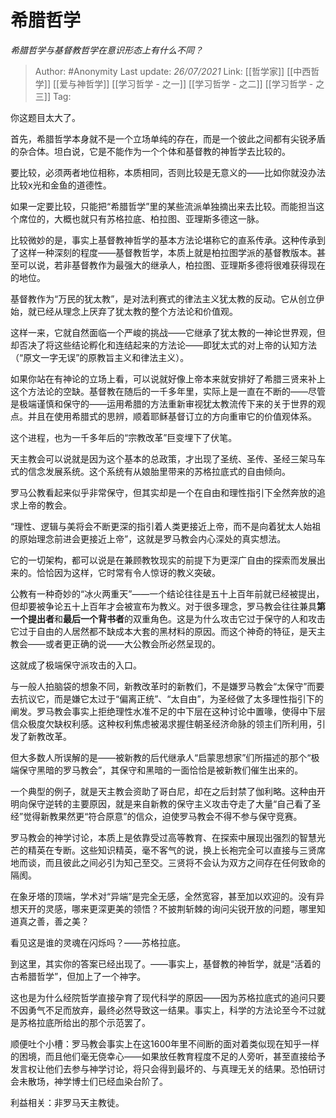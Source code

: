 # 希腊哲学
*希腊哲学与基督教哲学在意识形态上有什么不同？*


> Author: #Anonymity 
> Last update: *26/07/2021* 
> Link: [[哲学家]] [[中西哲学]] [[爱与神哲学]] [[学习哲学 - 之一]] [[学习哲学 - 之二]] [[学习哲学 - 之三]]
> Tag:  
  

你这题目太大了。

首先，希腊哲学本身就不是一个立场单纯的存在，而是一个彼此之间都有尖锐矛盾的杂合体。坦白说，它是不能作为一个个体和基督教的神哲学去比较的。

要比较，必须两者地位相称，本质相同，否则比较是无意义的——比如你就没办法比较x光和金鱼的道德性。

如果一定要比较，只能把“希腊哲学”里的某些流派单独摘出来去比较。而能担当这个席位的，大概也就只有苏格拉底、柏拉图、亚理斯多德这一脉。

比较微妙的是，事实上基督教神哲学的基本方法论堪称它的直系传承。这种传承到了这样一种深刻的程度——基督教哲学，本质上就是柏拉图学派的基督教版本。甚至可以说，若非基督教作为最强大的继承人，柏拉图、亚理斯多德将很难获得现在的地位。

基督教作为“万民的犹太教”，是对法利赛式的律法主义犹太教的反动。它从创立伊始，就已经从理念上厌弃了犹太教的整个方法论和价值观。

这样一来，它就自然面临一个严峻的挑战——它继承了犹太教的一神论世界观，但却否决了将这些结论孵化和连结起来的方法论——即犹太式的对上帝的认知方法（“原文一字无误”的原教旨主义和律法主义）。  

如果你站在有神论的立场上看，可以说就好像上帝本来就安排好了希腊三贤来补上这个方法论的空缺。基督教在随后的一千多年里，实际上是一直在不断的——尽管是极端谨慎和保守的——运用希腊的方法重新审视犹太教流传下来的关于世界的观点。并且在使用希腊式的思辨，顺着耶稣基督订立的方向重审它的价值观体系。

这个进程，也为一千多年后的“宗教改革”巨变埋下了伏笔。

天主教会可以说就是因为这个基本的总政策，才出现了圣统、圣传、圣经三架马车式的信念发展系统。这个系统有从娘胎里带来的苏格拉底式的自由倾向。

罗马公教看起来似乎非常保守，但其实却是一个在自由和理性指引下全然奔放的追求上帝的教会。

“理性、逻辑与美将会不断更深的指引着人类更接近上帝，而不是向着犹太人始祖的原始理念前进会更接近上帝”，这就是罗马教会内心深处的真实想法。

它的一切架构，都可以说是在兼顾教牧现实的前提下为更深广自由的探索而发展出来的。恰恰因为这样，它时常有令人惊讶的教义突破。

公教有一种奇妙的“冰火两重天”——一个结论往往是五十上百年前就已经被提出，但却要被争论五十上百年才会被宣布为教义。对于很多理念，罗马教会往往兼具**第一个提出者**和**最后一个背书者**的双重角色。这是为什么攻击它过于保守的人和攻击它过于自由的人居然都不缺成本大套的黑材料的原因。而这个神奇的特征，是天主教会——或者更正确的说——大公教会所必然呈现的。

这就成了极端保守派攻击的入口。

与一般人拍脑袋的想象不同，新教改革时的新教们，不是嫌罗马教会“太保守”而要去抗议它，而是嫌它太过于“偏离正统”、“太自由”，为圣经做了太多理性指引下的阐发。罗马教会事实上拒绝理性水准不足的中下层在这种讨论中置喙，使得中下层信众极度欠缺权利感。这种权利焦虑被渴求握住朝圣经济命脉的领主们所利用，引发了新教改革。

但大多数人所误解的是——被新教的后代继承人“启蒙思想家”们所描述的那个“极端保守黑暗的罗马教会”，其保守和黑暗的一面恰恰是被新教们催生出来的。

一个典型的例子，就是天主教会资助了哥白尼，却在之后封禁了伽利略。这种由开明向保守逆转的主要原因，就是来自新教的保守主义攻击夺走了大量“自己看了圣经”觉得新教果然更“符合原意”的信众，迫使罗马教会不得不参与保守竞赛。

罗马教会的神学讨论，本质上是依靠受过高等教育、在探索中展现出强烈的智慧光芒的精英在专断。这些知识精英，毫不客气的说，换上长袍完全可以直接与三贤席地而谈，而且彼此之间必引为知己至交。三贤将不会认为双方之间存在任何致命的隔阂。

在象牙塔的顶端，学术对“异端”是完全无感，全然宽容，甚至加以欢迎的。没有异想天开的灵感，哪来更深更美的领悟？不披荆斩棘的询问尖锐开放的问题，哪里知道真之善，善之美？

看见这是谁的灵魂在闪烁吗？——苏格拉底。

到这里，其实你的答案已经出现了。——事实上，基督教的神哲学，就是“活着的古希腊哲学”，但加上了一个神字。

这也是为什么经院哲学直接孕育了现代科学的原因——因为苏格拉底式的追问只要不因勇气不足而放弃，最终必然导致这一结果。事实上，科学的方法论至今不过就是苏格拉底所给出的那个示范罢了。

  

顺便吐个小槽：罗马教会事实上在这1600年里不间断的面对着类似现在知乎一样的困境，而且他们毫无侥幸心——如果放任教育程度不足的人旁听，甚至直接给予发言权让他们去参与神学讨论，将只会得到最坏的、与真理无关的结果。恐怕研讨会未散场，神学博士们已经血染台阶了。

  

利益相关：非罗马天主教徒。